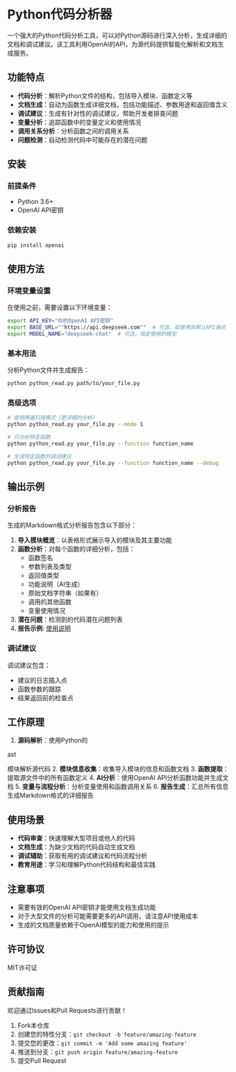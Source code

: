 # Python代码分析器

一个强大的Python代码分析工具，可以对Python源码进行深入分析，生成详细的文档和调试建议。该工具利用OpenAI的API，为源代码提供智能化解析和文档生成服务。

## 功能特点

- **代码分析**：解析Python文件的结构，包括导入模块、函数定义等
- **文档生成**：自动为函数生成详细文档，包括功能描述、参数用途和返回值含义
- **调试建议**：生成有针对性的调试建议，帮助开发者排查问题
- **变量分析**：追踪函数中的变量定义和使用情况
- **调用关系分析**：分析函数之间的调用关系
- **问题检测**：自动检测代码中可能存在的潜在问题

## 安装

### 前提条件

- Python 3.6+
- OpenAI API密钥

### 依赖安装

```bash
pip install openai
```

## 使用方法

### 环境变量设置

在使用之前，需要设置以下环境变量：

```bash
export API_KEY="你的OpenAI API密钥"
export BASE_URL=""https://api.deepseek.com""  # 可选，如使用非默认API端点
export MODEL_NAME="deepseek-chat"  # 可选，指定使用的模型
```

### 基本用法

分析Python文件并生成报告：

```bash
python python_read.py path/to/your_file.py
```

### 高级选项

```bash
# 使用两遍扫描模式（更详细的分析）
python python_read.py your_file.py --mode 1

# 只分析特定函数
python python_read.py your_file.py --function function_name

# 生成特定函数的调试建议
python python_read.py your_file.py --function function_name --debug
```

## 输出示例

### 分析报告

生成的Markdown格式分析报告包含以下部分：

1. **导入模块概览**：以表格形式展示导入的模块及其主要功能
2. **函数分析**：对每个函数的详细分析，包括：
   - 函数签名
   - 参数列表及类型
   - 返回值类型
   - 功能说明（AI生成）
   - 原始文档字符串（如果有）
   - 调用的其他函数
   - 变量使用情况
3. **潜在问题**：检测到的代码潜在问题列表
4. **报告示例**: [使用说明](./python_read_analysis.md)

### 调试建议

调试建议包含：
- 建议的日志插入点
- 函数参数的跟踪
- 结果返回前的检查点

## 工作原理

1. **源码解析**：使用Python的

ast

模块解析源代码
2. **模块信息收集**：收集导入模块的信息和函数文档
3. **函数提取**：提取源文件中的所有函数定义
4. **AI分析**：使用OpenAI API分析函数功能并生成文档
5. **变量与流程分析**：分析变量使用和函数调用关系
6. **报告生成**：汇总所有信息生成Markdown格式的详细报告

## 使用场景

- **代码审查**：快速理解大型项目或他人的代码
- **文档生成**：为缺少文档的代码自动生成文档
- **调试辅助**：获取有用的调试建议和代码流程分析
- **教育用途**：学习和理解Python代码结构和最佳实践

## 注意事项

- 需要有效的OpenAI API密钥才能使用文档生成功能
- 对于大型文件的分析可能需要更多的API调用，请注意API使用成本
- 生成的文档质量依赖于OpenAI模型的能力和使用的提示

## 许可协议

MIT许可证

## 贡献指南

欢迎通过Issues和Pull Requests进行贡献！

1. Fork本仓库
2. 创建您的特性分支：`git checkout -b feature/amazing-feature`
3. 提交您的更改：`git commit -m 'Add some amazing feature'`
4. 推送到分支：`git push origin feature/amazing-feature`
5. 提交Pull Request